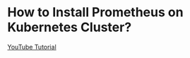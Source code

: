 # How to Install Prometheus on Kubernetes Cluster?

[YouTube Tutorial](https://khulnasoft.com/how-to-install-prometheus-on-kubernetes-cluster/)
